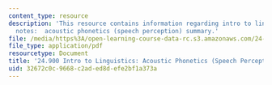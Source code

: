 ```yaml
---
content_type: resource
description: 'This resource contains information regarding intro to linguistics lecture
  notes:  acoustic phonetics (speech perception) summary.'
file: /media/https%3A/open-learning-course-data-rc.s3.amazonaws.com/24-900-introduction-to-linguistics-fall-2012/32672c0c9668c2aded8defe2bf1a373a_MIT24_900F12_Acostc_sumary.pdf
file_type: application/pdf
resourcetype: Document
title: '24.900 Intro to Linguistics: Acoustic Phonetics (Speech Perception) Summary'
uid: 32672c0c-9668-c2ad-ed8d-efe2bf1a373a
---
```

